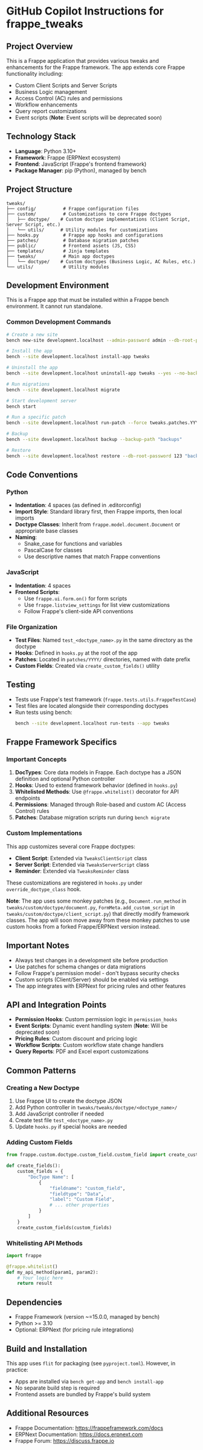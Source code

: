 # GitHub Copilot Instructions for frappe_tweaks

## Project Overview

This is a Frappe application that provides various tweaks and enhancements for the Frappe framework. The app extends core Frappe functionality including:
- Custom Client Scripts and Server Scripts
- Business Logic management
- Access Control (AC) rules and permissions
- Workflow enhancements
- Query report customizations
- Event scripts (**Note**: Event scripts will be deprecated soon)

## Technology Stack

- **Language**: Python 3.10+
- **Framework**: Frappe (ERPNext ecosystem)
- **Frontend**: JavaScript (Frappe's frontend framework)
- **Package Manager**: pip (Python), managed by bench

## Project Structure

```
tweaks/
├── config/          # Frappe configuration files
├── custom/          # Customizations to core Frappe doctypes
│   ├── doctype/    # Custom doctype implementations (Client Script, Server Script, etc.)
│   └── utils/      # Utility modules for customizations
├── hooks.py         # Frappe app hooks and configurations
├── patches/         # Database migration patches
├── public/          # Frontend assets (JS, CSS)
├── templates/       # Jinja templates
├── tweaks/          # Main app doctypes
│   └── doctype/    # Custom doctypes (Business Logic, AC Rules, etc.)
└── utils/           # Utility modules
```

## Development Environment

This is a Frappe app that must be installed within a Frappe bench environment. It cannot run standalone.

### Common Development Commands

```bash
# Create a new site
bench new-site development.localhost --admin-password admin --db-root-password 123

# Install the app
bench --site development.localhost install-app tweaks

# Uninstall the app
bench --site development.localhost uninstall-app tweaks --yes --no-backup

# Run migrations
bench --site development.localhost migrate

# Start development server
bench start

# Run a specific patch
bench --site development.localhost run-patch --force tweaks.patches.YYYY.patch_name

# Backup
bench --site development.localhost backup --backup-path "backups"

# Restore
bench --site development.localhost restore --db-root-password 123 "backups/backup-file.sql.gz"
```

## Code Conventions

### Python

- **Indentation**: 4 spaces (as defined in .editorconfig)
- **Import Style**: Standard library first, then Frappe imports, then local imports
- **Doctype Classes**: Inherit from `frappe.model.document.Document` or appropriate base classes
- **Naming**: 
  - Snake_case for functions and variables
  - PascalCase for classes
  - Use descriptive names that match Frappe conventions

### JavaScript

- **Indentation**: 4 spaces
- **Frontend Scripts**: 
  - Use `frappe.ui.form.on()` for form scripts
  - Use `frappe.listview_settings` for list view customizations
  - Follow Frappe's client-side API conventions

### File Organization

- **Test Files**: Named `test_<doctype_name>.py` in the same directory as the doctype
- **Hooks**: Defined in `hooks.py` at the root of the app
- **Patches**: Located in `patches/YYYY/` directories, named with date prefix
- **Custom Fields**: Created via `create_custom_fields()` utility

## Testing

- Tests use Frappe's test framework (`frappe.tests.utils.FrappeTestCase`)
- Test files are located alongside their corresponding doctypes
- Run tests using bench:
  ```bash
  bench --site development.localhost run-tests --app tweaks
  ```

## Frappe Framework Specifics

### Important Concepts

1. **DocTypes**: Core data models in Frappe. Each doctype has a JSON definition and optional Python controller
2. **Hooks**: Used to extend framework behavior (defined in `hooks.py`)
3. **Whitelisted Methods**: Use `@frappe.whitelist()` decorator for API endpoints
4. **Permissions**: Managed through Role-based and custom AC (Access Control) rules
5. **Patches**: Database migration scripts run during `bench migrate`

### Custom Implementations

This app customizes several core Frappe doctypes:
- **Client Script**: Extended via `TweaksClientScript` class
- **Server Script**: Extended via `TweaksServerScript` class  
- **Reminder**: Extended via `TweaksReminder` class

These customizations are registered in `hooks.py` under `override_doctype_class` hook.

**Note**: The app uses some monkey patches (e.g., `Document.run_method` in `tweaks/custom/doctype/document.py`, `FormMeta.add_custom_script` in `tweaks/custom/doctype/client_script.py`) that directly modify framework classes. The app will soon move away from these monkey patches to use custom hooks from a forked Frappe/ERPNext version instead.

## Important Notes

- Always test changes in a development site before production
- Use patches for schema changes or data migrations
- Follow Frappe's permission model - don't bypass security checks
- Custom scripts (Client/Server) should be enabled via settings
- The app integrates with ERPNext for pricing rules and other features

## API and Integration Points

- **Permission Hooks**: Custom permission logic in `permission_hooks`
- **Event Scripts**: Dynamic event handling system (**Note**: Will be deprecated soon)
- **Pricing Rules**: Custom discount and pricing logic
- **Workflow Scripts**: Custom workflow state change handlers
- **Query Reports**: PDF and Excel export customizations

## Common Patterns

### Creating a New Doctype

1. Use Frappe UI to create the doctype JSON
2. Add Python controller in `tweaks/tweaks/doctype/<doctype_name>/`
3. Add JavaScript controller if needed
4. Create test file `test_<doctype_name>.py`
5. Update `hooks.py` if special hooks are needed

### Adding Custom Fields

```python
from frappe.custom.doctype.custom_field.custom_field import create_custom_fields

def create_fields():
    custom_fields = {
        "DocType Name": [
            {
                "fieldname": "custom_field",
                "fieldtype": "Data",
                "label": "Custom Field",
                # ... other properties
            }
        ]
    }
    create_custom_fields(custom_fields)
```

### Whitelisting API Methods

```python
import frappe

@frappe.whitelist()
def my_api_method(param1, param2):
    # Your logic here
    return result
```

## Dependencies

- Frappe Framework (version ~=15.0.0, managed by bench)
- Python >= 3.10
- Optional: ERPNext (for pricing rule integrations)

## Build and Installation

This app uses `flit` for packaging (see `pyproject.toml`). However, in practice:
- Apps are installed via `bench get-app` and `bench install-app`
- No separate build step is required
- Frontend assets are bundled by Frappe's build system

## Additional Resources

- Frappe Documentation: https://frappeframework.com/docs
- ERPNext Documentation: https://docs.erpnext.com
- Frappe Forum: https://discuss.frappe.io
